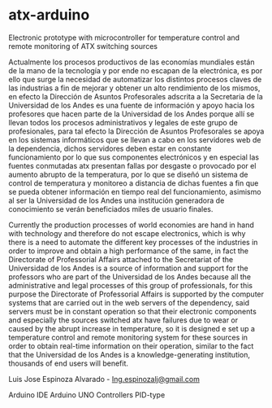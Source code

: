 # atx-arduino
Electronic prototype with microcontroller for temperature control and remote monitoring of ATX switching sources

Actualmente los procesos productivos de las economías mundiales están de la mano de la tecnología y por ende no escapan de la electrónica, es por ello que surge la necesidad de automatizar los distintos procesos claves de las industrias a fin de mejorar y obtener un alto rendimiento de los mismos, en efecto la Dirección de Asuntos Profesorales adscrita a la Secretaria de la Universidad de los Andes es una fuente de información y apoyo hacia los profesores que hacen parte de la Universidad de los Andes porque allí se llevan todos los procesos administrativos y legales de este grupo de profesionales, para tal efecto la Dirección de Asuntos Profesorales se apoya en los sistemas informáticos que se llevan a cabo en los servidores web de la dependencia, dichos servidores deben estar en constante funcionamiento por lo que sus componentes electrónicos y en especial las fuentes conmutadas atx presentan fallas por desgaste o provocado por el aumento abrupto de la temperatura, por lo que se diseñó un sistema de control de temperatura y monitoreo a distancia de dichas fuentes a fin que se pueda obtener información en tiempo real del funcionamiento, asimismo al ser la Universidad de los Andes una institución generadora de conocimiento se verán beneficiados miles de usuario finales.


Currently the production processes of world economies are hand in hand with technology and therefore do not escape electronics, which is why there is a need to automate the different key processes of the industries in order to improve and obtain a high performance of the same, in fact the Directorate of Professorial Affairs attached to the Secretariat of the Universidad de los Andes is a source of information and support for the professors who are part of the Universidad de los Andes because all the administrative and legal processes of this group of professionals, for this purpose the Directorate of Professorial Affairs is supported by the computer systems that are carried out in the web servers of the dependency, said servers must be in constant operation so that their electronic components and especially the sources switched atx have failures due to wear or caused by the abrupt increase in temperature, so it is designed e set up a temperature control and remote monitoring system for these sources in order to obtain real-time information on their operation, similar to the fact that the Universidad de los Andes is a knowledge-generating institution, thousands of end users will benefit.

Luis Jose Espinoza Alvarado - Ing.espinozalj@gmail.com

Arduino IDE
Arduino UNO
Controllers PID-type